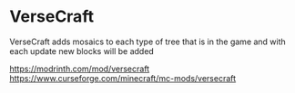 # VerseCraft


VerseCraft adds mosaics to each type of tree that is in the game and with each update new blocks will be added

https://modrinth.com/mod/versecraft
https://www.curseforge.com/minecraft/mc-mods/versecraft
